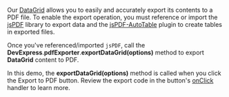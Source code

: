 Our [DataGrid](/Documentation/ApiReference/UI_Widgets/dxDataGrid/) allows you to easily and accurately export its contents to a PDF file. To enable the export operation, you must reference or import the <a href="https://github.com/MrRio/jsPDF" target="_blank">jsPDF</a> library to export data and the <a href="https://github.com/simonbengtsson/jsPDF-AutoTable" target="_blank">jsPDF-AutoTable</a> plugin to create tables in exported files.

Once you've referenced/imported `jsPDF`, call the **DevExpress**.**pdfExporter**.**exportDataGrid(options)** method to export **DataGrid** content to PDF.

In this demo, the **exportDataGrid(options)** method is called when you click the Export to PDF button. Review the export code in the button's [onClick](/Documentation/ApiReference/UI_Widgets/dxButton/Configuration/#onClick) handler to learn more.
